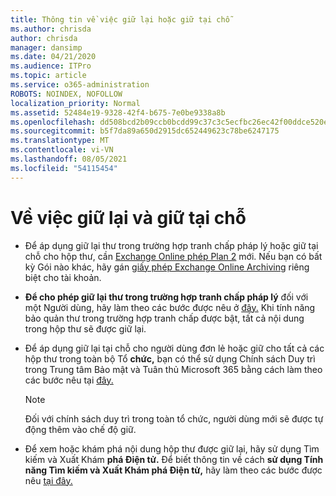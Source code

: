 ```yaml
---
title: Thông tin về việc giữ lại hoặc giữ tại chỗ
ms.author: chrisda
author: chrisda
manager: dansimp
ms.date: 04/21/2020
ms.audience: ITPro
ms.topic: article
ms.service: o365-administration
ROBOTS: NOINDEX, NOFOLLOW
localization_priority: Normal
ms.assetid: 52484e19-9328-42f4-b675-7e0be9338a8b
ms.openlocfilehash: dd508bcd2b09ccb0bcdd99c37c3c5ecfbc26ec42f00ddce520ef8e73e3aef436
ms.sourcegitcommit: b5f7da89a650d2915dc652449623c78be6247175
ms.translationtype: MT
ms.contentlocale: vi-VN
ms.lasthandoff: 08/05/2021
ms.locfileid: "54115454"
---
```

# <a name="about-litigation-holds-and-in-place-holds"></a>Về việc giữ lại và giữ tại chỗ

- Để áp dụng giữ lại thư trong trường hợp tranh chấp pháp lý hoặc giữ tại chỗ cho hộp thư, cần [Exchange Online phép Plan 2](https://docs.microsoft.com/office365/servicedescriptions/office-365-platform-service-description/office-365-plan-options) mới. Nếu bạn có bất kỳ Gói nào khác, hãy gán [giấy phép Exchange Online Archiving](https://docs.microsoft.com/office365/servicedescriptions/exchange-online-archiving-service-description/exchange-online-archiving-service-description) riêng biệt cho tài khoản. 
    
- **Để cho phép giữ lại thư trong trường hợp tranh chấp pháp lý** đối với một Người dùng, hãy làm theo các bước được nêu ở [đây.](https://docs.microsoft.com/microsoft-365/compliance/create-a-litigation-hold?view=o365-worldwide#place-a-mailbox-on-litigation-hold) Khi tính năng bảo quản thư trong trường hợp tranh chấp được bật, tất cả nội dung trong hộp thư sẽ được giữ lại.
    
- Để áp  dụng giữ lại tại chỗ cho người dùng đơn lẻ hoặc giữ cho tất cả các hộp thư trong toàn bộ Tổ **chức,** bạn có thể sử dụng Chính sách Duy trì trong Trung tâm Bảo mật và Tuân thủ Microsoft 365 bằng cách làm theo các bước nêu tại [đây.](https://docs.microsoft.com/microsoft-365/compliance/retention-policies)
    
    > [!NOTE]
    > Đối với chính sách duy trì trong toàn tổ chức, người dùng mới sẽ được tự động thêm vào chế độ giữ. 
  
- Để xem hoặc khám phá nội dung hộp thư được giữ lại, hãy sử dụng Tìm kiếm và Xuất Khám **phá Điện tử.** Để biết thông tin về cách **sử dụng Tính năng Tìm kiếm và Xuất Khám phá Điện tử,** hãy làm theo các bước được nêu [tại đây.](https://docs.microsoft.com/microsoft-365/compliance/export-search-results)
    


